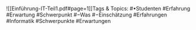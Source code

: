 
![[Einführung-IT-Teil1.pdf#page=1]]Tags & Topics:
   #•Studenten
   #Erfahrung
   #Erwartung
   #Schwerpunkt
   #−Was
   #−Einschätzung
   #Erfahrungen
   #Informatik
   #Schwerpunkte
   #Erwartungen